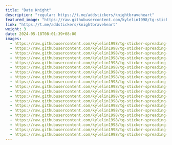 ```yaml
---
title: "Date Knight"
description: "regular: https://t.me/addstickers/knightbraveheart"
featured_image: "https://raw.githubusercontent.com/kylelin1998/tg-sticker-spreading-worldwide-images/main/img/1f9d2b6f-12e2-43c9-8636-91eb46b10d27.jpg"
link: "https://t.me/addstickers/knightbraveheart"
weight: 3
date: 2024-05-18T08:01:39+08:00
images:
  - https://raw.githubusercontent.com/kylelin1998/tg-sticker-spreading-worldwide-images/main/img/1f9d2b6f-12e2-43c9-8636-91eb46b10d27.jpg
  - https://raw.githubusercontent.com/kylelin1998/tg-sticker-spreading-worldwide-images/main/img/16b7c87c-127b-45a5-8d7c-eb6c45e8c045.jpg
  - https://raw.githubusercontent.com/kylelin1998/tg-sticker-spreading-worldwide-images/main/img/0a4262f0-97ca-48e0-9b15-ba66828cfce1.jpg
  - https://raw.githubusercontent.com/kylelin1998/tg-sticker-spreading-worldwide-images/main/img/b52d3403-c4dc-4da6-acc8-cfaf6730449a.jpg
  - https://raw.githubusercontent.com/kylelin1998/tg-sticker-spreading-worldwide-images/main/img/16f801d3-389e-48b4-a2ba-1cfba7ecbfab.jpg
  - https://raw.githubusercontent.com/kylelin1998/tg-sticker-spreading-worldwide-images/main/img/735adc8c-94ed-4aa5-98ef-44ce274a5f71.jpg
  - https://raw.githubusercontent.com/kylelin1998/tg-sticker-spreading-worldwide-images/main/img/38101da9-a508-4426-b133-ff8dd7849f55.jpg
  - https://raw.githubusercontent.com/kylelin1998/tg-sticker-spreading-worldwide-images/main/img/879daabd-b72f-4b4f-b706-ae00765b1057.jpg
  - https://raw.githubusercontent.com/kylelin1998/tg-sticker-spreading-worldwide-images/main/img/67199d5a-733f-41d1-a5fd-6dba0281a42e.jpg
  - https://raw.githubusercontent.com/kylelin1998/tg-sticker-spreading-worldwide-images/main/img/d50f2f97-474f-4e27-816f-ae22988ec66c.jpg
  - https://raw.githubusercontent.com/kylelin1998/tg-sticker-spreading-worldwide-images/main/img/d03e5f5c-30e6-45cd-9726-3eb9385e317c.jpg
  - https://raw.githubusercontent.com/kylelin1998/tg-sticker-spreading-worldwide-images/main/img/022a24cf-e41a-4207-950c-edcba0f05a3c.jpg
  - https://raw.githubusercontent.com/kylelin1998/tg-sticker-spreading-worldwide-images/main/img/bc8e3072-1ba6-49cf-aa19-5ad1faced2d6.jpg
  - https://raw.githubusercontent.com/kylelin1998/tg-sticker-spreading-worldwide-images/main/img/29d6a957-64b0-40e7-b089-e1142c8a815d.jpg
  - https://raw.githubusercontent.com/kylelin1998/tg-sticker-spreading-worldwide-images/main/img/fc5dbdad-7cc5-4d52-82a3-4359d5dbc0d2.jpg
  - https://raw.githubusercontent.com/kylelin1998/tg-sticker-spreading-worldwide-images/main/img/df201adb-5dd7-4194-8ce5-a726bd174684.jpg
  - https://raw.githubusercontent.com/kylelin1998/tg-sticker-spreading-worldwide-images/main/img/816c867b-6a79-412a-b9a2-c91f1dd4cc2b.jpg
  - https://raw.githubusercontent.com/kylelin1998/tg-sticker-spreading-worldwide-images/main/img/aea30ffa-9316-40a0-b051-fc05205415cd.jpg
  - https://raw.githubusercontent.com/kylelin1998/tg-sticker-spreading-worldwide-images/main/img/6da50bf5-5bc9-4f33-ac29-300a1e8d8879.jpg
  - https://raw.githubusercontent.com/kylelin1998/tg-sticker-spreading-worldwide-images/main/img/aae51b8c-c2f7-420f-9a08-c5e76303a6cb.jpg
---
```

